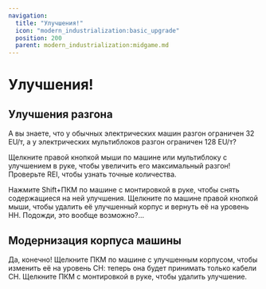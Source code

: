 ```yaml
---
navigation:
  title: "Улучшения!"
  icon: "modern_industrialization:basic_upgrade"
  position: 200
  parent: modern_industrialization:midgame.md
---
```


# Улучшения!

## Улучшения разгона

<ItemImage id="modern_industrialization:basic_upgrade" />

А вы знаете, что у обычных электрических машин разгон ограничен 32 EU/т, а у электрических мультиблоков разгон ограничен 128 EU/т?

Щелкните правой кнопкой мыши по машине или мультиблоку с улучшением в руке, чтобы увеличить его максимальный разгон! Проверьте REI, чтобы узнать точные количества.

Нажмите Shift+ПКМ по машине с монтировкой в руке, чтобы снять содержащиеся на ней улучшения. Щелкните по машине правой кнопкой мыши, чтобы удалить её улучшенный корпус и вернуть её на уровень НН. Подожди, это вообще возможно?...

<Recipe id="modern_industrialization:tools/crowbar" />

## Модернизация корпуса машины

<ItemImage id="modern_industrialization:advanced_machine_hull" />

Да, конечно! Щелкните ПКМ по машине с улучшенным корпусом, чтобы изменить её на уровень СН: теперь она будет принимать только кабели СН. Щелкните ПКМ с монтировкой в руке, чтобы удалить улучшение.

